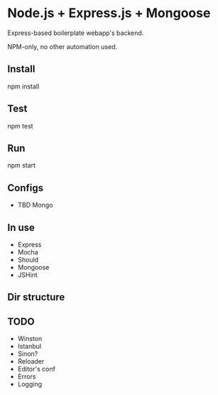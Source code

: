 # Node.js + Express.js + Mongoose

Express-based boilerplate webapp's backend.

NPM-only, no other automation used.

## Install

npm install

## Test

npm test

## Run

npm start

## Configs
- TBD Mongo

## In use
- Express
- Mocha
- Should
- Mongoose
- JSHint

## Dir structure

## TODO
- Winston
- Istanbul
- Sinon?
- Reloader
- Editor's conf
- Errors
- Logging
